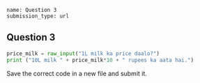 ```ngMeta
name: Question 3	
submission_type: url
```

## Question 3

```python
price_milk = raw_input("1L milk ka price daalo?")
print ("10L milk " + price_milk*10 + " rupees ka aata hai.")
```

Save the correct code in a new file and submit it.
